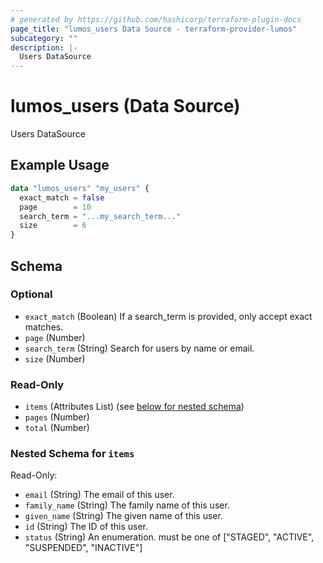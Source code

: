 ```yaml
---
# generated by https://github.com/hashicorp/terraform-plugin-docs
page_title: "lumos_users Data Source - terraform-provider-lumos"
subcategory: ""
description: |-
  Users DataSource
---
```


# lumos_users (Data Source)

Users DataSource

## Example Usage

```terraform
data "lumos_users" "my_users" {
  exact_match = false
  page        = 10
  search_term = "...my_search_term..."
  size        = 6
}
```

<!-- schema generated by tfplugindocs -->
## Schema

### Optional

- `exact_match` (Boolean) If a search_term is provided, only accept exact matches.
- `page` (Number)
- `search_term` (String) Search for users by name or email.
- `size` (Number)

### Read-Only

- `items` (Attributes List) (see [below for nested schema](#nestedatt--items))
- `pages` (Number)
- `total` (Number)

<a id="nestedatt--items"></a>
### Nested Schema for `items`

Read-Only:

- `email` (String) The email of this user.
- `family_name` (String) The family name of this user.
- `given_name` (String) The given name of this user.
- `id` (String) The ID of this user.
- `status` (String) An enumeration. must be one of ["STAGED", "ACTIVE", "SUSPENDED", "INACTIVE"]


